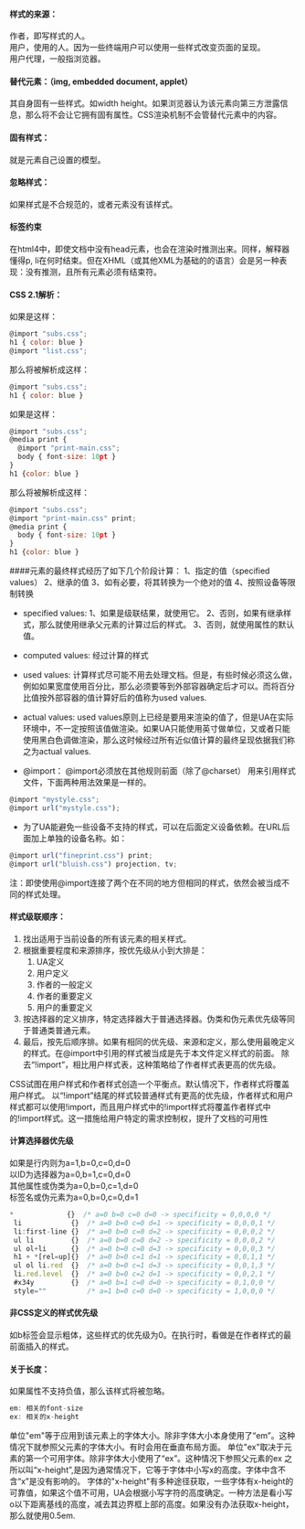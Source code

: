 #### 样式的来源：  
作者，即写样式的人。  
用户，使用的人。因为一些终端用户可以使用一些样式改变页面的呈现。  
用户代理，一般指浏览器。  

#### 替代元素：（img, embedded document, applet）
其自身固有一些样式。如width height。如果浏览器认为该元素向第三方泄露信息，那么将不会让它拥有固有属性。CSS渲染机制不会管替代元素中的内容。

#### 固有样式：
就是元素自己设置的模型。

#### 忽略样式：
如果样式是不合规范的，或者元素没有该样式。

#### 标签约束
在html4中，即使文档中没有head元素，也会在渲染时推测出来。同样，解释器懂得p, li在何时结束。但在XHML（或其他XML为基础的的语言）会是另一种表现：没有推测，且所有元素必须有结束符。

#### CSS 2.1解析：
如果是这样：
```javascript
@import "subs.css";
h1 { color: blue }
@import "list.css";
```
那么将被解析成这样：
```javascript
@import "subs.css";
h1 { color: blue }
```
如果是这样：
```javascript
@import "subs.css";
@media print {
  @import "print-main.css";
  body { font-size: 10pt }
}
h1 {color: blue }
```
那么将被解析成这样：
```javascript
@import "subs.css";
@import "print-main.css" print;
@media print {
  body { font-size: 10pt }
}
h1 {color: blue }
```
####元素的最终样式经历了如下几个阶段计算：
1、指定的值（specified values）
2、继承的值
3、如有必要，将其转换为一个绝对的值
4、按照设备等限制转换
+ specified values:
1、如果是级联结果，就使用它。
2、否则，如果有继承样式，那么就使用继承父元素的计算过后的样式。
3、否则，就使用属性的默认值。

+ computed values:
经过计算的样式

+ used values:
计算样式尽可能不用去处理文档。但是，有些时候必须这么做，例如如果宽度使用百分比，那么必须要等到外部容器确定后才可以。而将百分比值按外部容器的值计算好后的值称为used values.

+ actual values:
used values原则上已经是要用来渲染的值了，但是UA在实际环境中，不一定按照该值做渲染。如果UA只能使用英寸做单位，又或者只能使用黑白色调做渲染，那么这时候经过所有近似值计算的最终呈现依据我们称之为actual values.

+ @import：
@import必须放在其他规则前面（除了@charset）
用来引用样式文件，下面两种用法效果是一样的。
```javascript
@import "mystyle.css";
@import url("mystyle.css");
```

+ 为了UA能避免一些设备不支持的样式，可以在后面定义设备依赖。在URL后面加上单独的设备名称。如：
```javascript
@import url("fineprint.css") print;
@import url("bluish.css") projection, tv;
```
注：即使使用@import连接了两个在不同的地方但相同的样式，依然会被当成不同的样式处理。
#### 样式级联顺序：
1. 找出适用于当前设备的所有该元素的相关样式。
2. 根据重要程度和来源排序，按优先级从小到大排是：
    1. UA定义
    2. 用户定义
    3. 作者的一般定义
    4. 作者的重要定义
    5. 用户的重要定义
3. 按选择器的定义排序，特定选择器大于普通选择器。伪类和伪元素优先级等同于普通类普通元素。
4. 最后，按先后顺序排。如果有相同的优先级、来源和定义，那么使用最晚定义的样式。在@import中引用的样式被当成是先于本文件定义样式的前面。
除去“!import”，相比用户样式表，这种策略给了作者样式表更高的优先级。

CSS试图在用户样式和作者样式创造一个平衡点。默认情况下，作者样式将覆盖用户样式。
以“!import”结尾的样式较普通样式有更高的优先级，作者样式和用户样式都可以使用!import，而且用户样式中的!import样式将覆盖作者样式中的!import样式。这一措施给用户特定的需求控制权，提升了文档的可用性

#### 计算选择器优先级
如果是行内则为a=1,b=0,c=0,d=0  
以ID为选择器为a=0,b=1,c=0,d=0  
其他属性或伪类为a=0,b=0,c=1,d=0  
标签名或伪元素为a=0,b=0,c=0,d=1  

```javascript
*             {}  /* a=0 b=0 c=0 d=0 -> specificity = 0,0,0,0 */
 li            {}  /* a=0 b=0 c=0 d=1 -> specificity = 0,0,0,1 */
 li:first-line {}  /* a=0 b=0 c=0 d=2 -> specificity = 0,0,0,2 */
 ul li         {}  /* a=0 b=0 c=0 d=2 -> specificity = 0,0,0,2 */
 ul ol+li      {}  /* a=0 b=0 c=0 d=3 -> specificity = 0,0,0,3 */
 h1 + *[rel=up]{}  /* a=0 b=0 c=1 d=1 -> specificity = 0,0,1,1 */
 ul ol li.red  {}  /* a=0 b=0 c=1 d=3 -> specificity = 0,0,1,3 */
 li.red.level  {}  /* a=0 b=0 c=2 d=1 -> specificity = 0,0,2,1 */
 #x34y         {}  /* a=0 b=1 c=0 d=0 -> specificity = 0,1,0,0 */
 style=""          /* a=1 b=0 c=0 d=0 -> specificity = 1,0,0,0 */
```
#### 非CSS定义的样式优先级
如b标签会显示粗体，这些样式的优先级为0。在执行时，看做是在作者样式的最前面插入的样式。

#### 关于长度：
如果属性不支持负值，那么该样式将被忽略。
```javascript
em: 相关的font-size
ex: 相关的x-height
```
单位"em"等于应用到该元素上的字体大小。除非字体大小本身使用了“em”。这种情况下就参照父元素的字体大小。有时会用在垂直布局方面。
单位"ex"取决于元素的第一个可用字体。除非字体大小使用了“ex”。这种情况下参照父元素的ex
之所以叫“x-height”,是因为通常情况下，它等于字体中小写x的高度。字体中含不含“x”是没有影响的。
字体的"x-height"有多种途径获取，一些字体有x-height的可靠值，如果这个值不可用，UA会根据小写字符的高度确定。一种方法是看小写o以下距离基线的高度，减去其边界框上部的高度。如果没有办法获取x-height，那么就使用0.5em.

